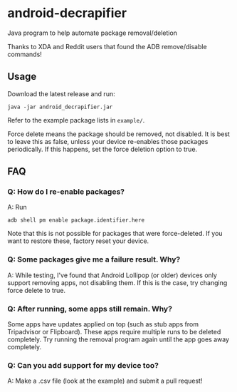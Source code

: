 # android-decrapifier

Java program to help automate package removal/deletion

Thanks to XDA and Reddit users that found the ADB remove/disable commands!

## Usage

Download the latest release and run:

    java -jar android_decrapifier.jar

Refer to the example package lists in `example/`.

Force delete means the package should be removed, not disabled. It is best to leave this as false, unless your device re-enables those packages periodically. If this happens, set the force deletion option to true.

## FAQ

### Q: How do I re-enable packages?

A: Run

    adb shell pm enable package.identifier.here

Note that this is not possible for packages that were force-deleted. If you want to restore these, factory reset your device.

### Q: Some packages give me a failure result. Why?

A: While testing, I've found that Android Lollipop (or older) devices only support removing apps, not disabling them. If this is the case, try changing force delete to true.

### Q: After running, some apps still remain. Why?

Some apps have updates applied on top (such as stub apps from Tripadvisor or Flipboard). These apps require multiple runs to be deleted completely. Try running the removal program again until the app goes away completely.

### Q: Can you add support for my device too?

A: Make a .csv file (look at the example) and submit a pull request!